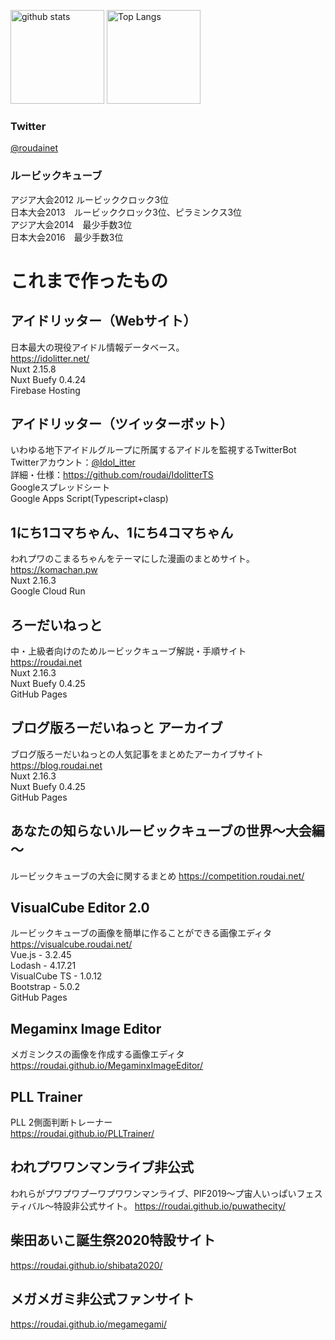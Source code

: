 <p align="left"> 
  <img alt="github stats" height="150px" src="https://github-readme-stats.vercel.app/api?username=roudai&theme=onedark&show_icons=ture" />
  <img alt="Top Langs" height="150px" src="https://github-readme-stats.vercel.app/api/top-langs/?username=roudai&layout=compact&show_icons=true&theme=onedark" />
</p>

### Twitter

[@roudainet](https://twitter.com/roudainet)

### ルービックキューブ

アジア大会2012 ルービッククロック3位  
日本大会2013　ルービッククロック3位、ピラミンクス3位  
アジア大会2014　最少手数3位  
日本大会2016　最少手数3位  

# これまで作ったもの

## アイドリッター（Webサイト）
日本最大の現役アイドル情報データベース。  
https://idolitter.net/  
Nuxt 2.15.8  
Nuxt Buefy 0.4.24  
Firebase Hosting

## アイドリッター（ツイッターボット）
いわゆる地下アイドルグループに所属するアイドルを監視するTwitterBot  
Twitterアカウント：[@Idol_itter](https://twitter.com/Idol_itter)  
詳細・仕様：https://github.com/roudai/IdolitterTS  
Googleスプレッドシート  
Google Apps Script(Typescript+clasp)

## 1にち1コマちゃん、1にち4コマちゃん
われプワのこまるちゃんをテーマにした漫画のまとめサイト。  
https://komachan.pw  
Nuxt 2.16.3  
Google Cloud Run

## ろーだいねっと
中・上級者向けのためルービックキューブ解説・手順サイト  
https://roudai.net  
Nuxt 2.16.3  
Nuxt Buefy 0.4.25  
GitHub Pages  

## ブログ版ろーだいねっと アーカイブ
ブログ版ろーだいねっとの人気記事をまとめたアーカイブサイト  
https://blog.roudai.net  
Nuxt 2.16.3  
Nuxt Buefy 0.4.25  
GitHub Pages

## あなたの知らないルービックキューブの世界～大会編～
ルービックキューブの大会に関するまとめ
https://competition.roudai.net/

## VisualCube Editor 2.0
ルービックキューブの画像を簡単に作ることができる画像エディタ  
https://visualcube.roudai.net/  
Vue.js - 3.2.45  
Lodash - 4.17.21  
VisualCube TS - 1.0.12  
Bootstrap - 5.0.2  
GitHub Pages

## Megaminx Image Editor
メガミンクスの画像を作成する画像エディタ  
https://roudai.github.io/MegaminxImageEditor/

## PLL Trainer
PLL 2側面判断トレーナー  
https://roudai.github.io/PLLTrainer/  

## われプワワンマンライブ非公式
われらがプワプワプーワプワワンマンライブ、PIF2019～プ宙人いっぱいフェスティバル～特設非公式サイト。
https://roudai.github.io/puwathecity/

## 柴田あいこ誕生祭2020特設サイト
https://roudai.github.io/shibata2020/

## メガメガミ非公式ファンサイト
https://roudai.github.io/megamegami/
